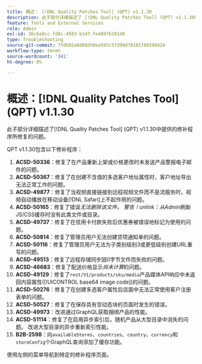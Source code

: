 ```yaml
---
title: 概述： [!DNL Quality Patches Tool] (QPT) v1.1.30
description: 此子部分详细描述了 [!DNL Quality Patches Tool] (QPT) v1.1.30中提供的修补程序所修复的问题。
feature: Tools and External Services
role: Admin
exl-id: 36c6e0cc-fd8c-4583-b147-fe4897b101d8
type: Troubleshooting
source-git-commit: 7fdb02a6d89d50ea593c5fd99d78101f89198424
workflow-type: tm+mt
source-wordcount: '341'
ht-degree: 0%

---
```


# 概述：[!DNL Quality Patches Tool] (QPT) v1.1.30

此子部分详细描述了[!DNL Quality Patches Tool] (QPT) v1.1.30中提供的修补程序所修复的问题。

QPT v1.1.30包含以下修补程序：

1. **ACSD-50336**：修复了在产品重新上架或价格更改时未发送产品警报电子邮件的问题。
1. **ACSD-50367**：修复了在创建不含值的多选客户地址属性时，客户地址导出无法正常工作的问题。
1. **ACSD-49877**：修复了当视频直接链接到远程视频文件而不是流服务时，视频自动播放在移动设备[!DNL Safari]上不起作用的问题。
1. **ACSD-50165**：修复了错误&#x200B;*无法删除该文件。 警告！unlink：从Admin*&#x200B;刷新JS/CSS缓存时没有此类文件或目录。
1. **ACSD-49737**：修复了在信用卡付款失败后优惠券被错误地标记为使用的问题。
1. **ACSD-50814**：修复了管理员用户无法创建贷项通知单的问题。
1. **ACSD-50116**：修复了管理员用户无法为子类别级别3或更低级别创建URL重写的问题。
1. **ACSD-49513**：修复了远程存储同步因0字节文件而失败的问题。
1. **ACSD-46683**：修复了配送价格显示&#x200B;*尚未计算*&#x200B;的问题。
1. **ACSD-49129**：修复了`rest/V1/products/sku/media`产品媒体API响应中未返回内容属性([!UICONTROL base64 image code])的问题。
1. **ACSD-50276**：修复了在创建多选客户属性后店面中无法正常使用客户注册表单的问题。
1. **ACSD-50527**：修复了在保存具有空动态块的页面时发生的错误。
1. **ACSD-49973**：改进通过GraphQL获取捆绑产品的性能。
1. **ACSD-51114**：修复了在启用异步索引后，随机产品从大型目录中消失的问题。 改进大型目录的异步重新索引性能。
1. **B2B-2598**：向`availableStores`、`countries`、`country`、`currency`和`storeConfig`个GraphQL查询添加了缓存功能。

使用左侧的菜单导航到特定的修补程序页面。
